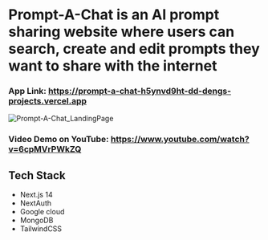 # Prompt-A-Chat is an AI prompt sharing website where users can search, create and edit prompts they want to share with the internet
### App Link: https://prompt-a-chat-h5ynvd9ht-dd-dengs-projects.vercel.app
![Prompt-A-Chat_LandingPage](https://github.com/ddssamu3l/prompt-a-chat/assets/72890797/806a5d71-07ff-4bc2-931e-44c5e959a926)


### Video Demo on YouTube: https://www.youtube.com/watch?v=6cpMVrPWkZQ

## Tech Stack
- Next.js 14
- NextAuth
- Google cloud
- MongoDB
- TailwindCSS


